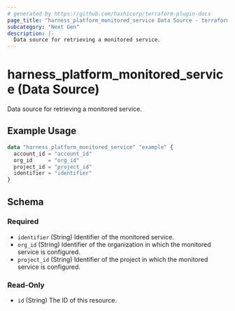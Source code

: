 ```yaml
---
# generated by https://github.com/hashicorp/terraform-plugin-docs
page_title: "harness_platform_monitored_service Data Source - terraform-provider-harness"
subcategory: "Next Gen"
description: |-
  Data source for retrieving a monitored service.
---
```


# harness_platform_monitored_service (Data Source)

Data source for retrieving a monitored service.

## Example Usage

```terraform
data "harness_platform_monitored_service" "example" {
  account_id = "account_id"
  org_id     = "org_id"
  project_id = "project_id"
  identifier = "identifier"
}
```

<!-- schema generated by tfplugindocs -->
## Schema

### Required

- `identifier` (String) Identifier of the monitored service.
- `org_id` (String) Identifier of the organization in which the monitored service is configured.
- `project_id` (String) Identifier of the project in which the monitored service is configured.

### Read-Only

- `id` (String) The ID of this resource.
